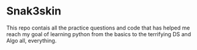 # Snak3skin
This repo contais all the practice questions and code that has helped me reach my goal of learning python
from the basics to the terrifying DS and Algo
all, everything.
